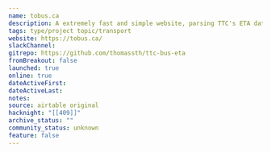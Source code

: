 ```yaml
---
name: tobus.ca
description: A extremely fast and simple website, parsing TTC's ETA data.
tags: type/project topic/transport
website: https://tobus.ca/
slackChannel: 
gitrepo: https://github.com/thomassth/ttc-bus-eta
fromBreakout: false
launched: true
online: true
dateActiveFirst: 
dateActiveLast: 
notes: 
source: airtable original
hacknight: "[[409]]"
archive_status: ""
community_status: unknown
feature: false
---
```

